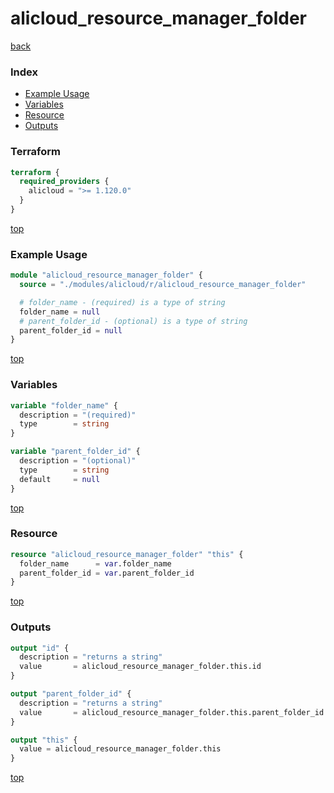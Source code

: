 # alicloud_resource_manager_folder

[back](../alicloud.md)

### Index

- [Example Usage](#example-usage)
- [Variables](#variables)
- [Resource](#resource)
- [Outputs](#outputs)

### Terraform

```terraform
terraform {
  required_providers {
    alicloud = ">= 1.120.0"
  }
}
```

[top](#index)

### Example Usage

```terraform
module "alicloud_resource_manager_folder" {
  source = "./modules/alicloud/r/alicloud_resource_manager_folder"

  # folder_name - (required) is a type of string
  folder_name = null
  # parent_folder_id - (optional) is a type of string
  parent_folder_id = null
}
```

[top](#index)

### Variables

```terraform
variable "folder_name" {
  description = "(required)"
  type        = string
}

variable "parent_folder_id" {
  description = "(optional)"
  type        = string
  default     = null
}
```

[top](#index)

### Resource

```terraform
resource "alicloud_resource_manager_folder" "this" {
  folder_name      = var.folder_name
  parent_folder_id = var.parent_folder_id
}
```

[top](#index)

### Outputs

```terraform
output "id" {
  description = "returns a string"
  value       = alicloud_resource_manager_folder.this.id
}

output "parent_folder_id" {
  description = "returns a string"
  value       = alicloud_resource_manager_folder.this.parent_folder_id
}

output "this" {
  value = alicloud_resource_manager_folder.this
}
```

[top](#index)